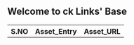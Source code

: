 
## Welcome to ck Links' Base


<table>

<tr>
<th> S.NO </th>
<th> Asset_Entry </th>
<th> Asset_URL </th>
<tr>
